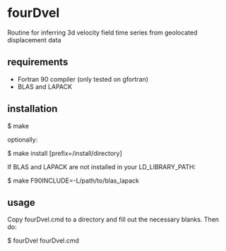 fourDvel
========

Routine for inferring 3d velocity field time series from geolocated displacement data

requirements
------------
- Fortran 90 compiler (only tested on gfortran)
- BLAS and LAPACK

installation
------------
   $ make 

optionally:

   $ make install [prefix=/install/directory]

If BLAS and LAPACK are not installed in your LD_LIBRARY_PATH: 

   $ make F90INCLUDE=-L/path/to/blas_lapack 

usage
-----
Copy fourDvel.cmd to a directory and fill out the necessary blanks. Then do:

   $ fourDvel fourDvel.cmd 




